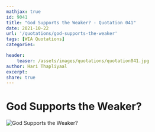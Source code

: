 ```yaml
---
mathjax: true
id: 9041
title: "God Supports the Weaker? - Quotation 041"
date: 2021-10-22
url: '/quotations/god-supports-the-weaker'
tags: [WIA Quotations] 
categories: 

header:
    teaser: /assets/images/quotations/quotation041.jpg
author: Hari Thapliyaal 
excerpt:
share: true 
---
```


# God Supports the Weaker?

![God Supports the Weaker?](/assets/images/quotations/quotation041.jpg)
